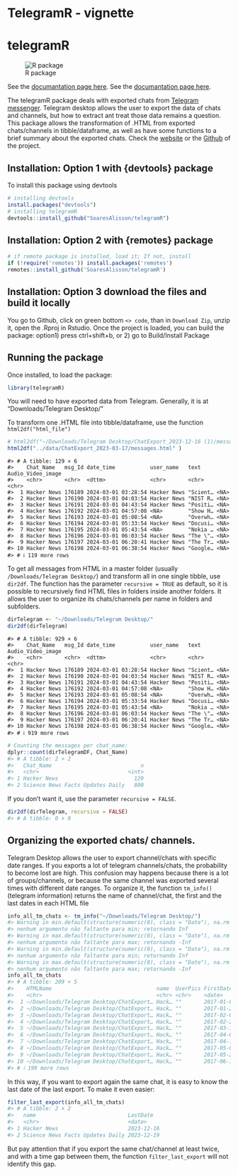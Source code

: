 TelegramR - vignette
================

<!-- README.md is generated from README.Rmd. Please edit that file -->

# telegramR

<!-- badges: start -->

<figure>
<img
src="https://img.shields.io/badge/r-%23276DC3.svg?style=for-the-badge&amp;logo=r&amp;logoColor=white"
alt="R package" />
<figcaption aria-hidden="true">R package</figcaption>
</figure>

<!-- badges: end -->

See the [documantation page
here](https://htmlpreview.github.io/?https://github.com/SoaresAlisson/telegramR/blob/main/docs/index.html).
See the [documantation page
here](https://soaresalisson.github.io/telegramR/index.html).

<!-- You'll still need to render `README.Rmd` regularly, to keep `README.md` up-to-date. `devtools::build_readme()` is handy for this. -->
<!-- In that case, don't forget to commit and push the resulting figure files, so they display on GitHub and CRAN. -->

The telegramR package deals with exported chats from [Telegram
messenger](https://www.telegram.org/). Telegram desktop allows the user
to export the data of chats and channels, but how to extract ant treat
those data remains a question. This package allows the transformation of
.HTML from exported chats/channels in tibble/dataframe, as well as have
some functions to a brief summary about the exported chats. Check the
[website](https://soaresalisson.github.io/telegramR/) or the
[Github](https://github.com/SoaresAlisson/telegramR/) of the project.

## Installation: Option 1 with {devtools} package

To install this package using devtools

``` r
# installing devtools
install.packages("devtools")
# installing telegramR
devtools::install_github("SoaresAlisson/telegramR")
```

## Installation: Option 2 with {remotes} package

``` r
# if remote package is installed, load it; If not, install
if (!require('remotes')) install.packages('remotes')
remotes::install_github('SoaresAlisson/telegramR')
```

## Installation: Option 3 download the files and build it locally

You go to Github, click on green bottom `<> code`, than in
`Download Zip`, unzip it, open the .Rproj in Rstudio. Once the project
is loaded, you can build the package: option1) press ctrl+shift+b, or 2)
go to Build/Install Package

## Running the package

Once installed, to load the package:

``` r
library(telegramR)
```

You will need to have exported data from Telegram. Generally, it is at
“Downloads/Telegram Desktop/”

To transform one .HTML file into tibble/dataframe, use the function
`html2df("html_file")`

``` r
# html2df("~/Downloads/Telegram Desktop/ChatExport_2023-12-16 (1)/messages.html")
html2df("../data/ChatExport_2023-03-17/messages.html" ) 
```

    #> # A tibble: 129 × 6
    #>    Chat_Name   msg_Id date_time           user_name   text     Audio_Video_image
    #>    <chr>       <chr>  <dttm>              <chr>       <chr>    <chr>            
    #>  1 Hacker News 176189 2024-03-01 03:28:54 Hacker News "Scient… <NA>             
    #>  2 Hacker News 176190 2024-03-01 04:03:54 Hacker News "NIST R… <NA>             
    #>  3 Hacker News 176191 2024-03-01 04:43:54 Hacker News "Positi… <NA>             
    #>  4 Hacker News 176192 2024-03-01 04:57:08 <NA>        "Show H… <NA>             
    #>  5 Hacker News 176193 2024-03-01 05:08:54 <NA>        "Overwh… <NA>             
    #>  6 Hacker News 176194 2024-03-01 05:33:54 Hacker News "Docusi… <NA>             
    #>  7 Hacker News 176195 2024-03-01 05:43:54 <NA>        "Nokia … <NA>             
    #>  8 Hacker News 176196 2024-03-01 06:03:54 Hacker News "The \"… <NA>             
    #>  9 Hacker News 176197 2024-03-01 06:20:41 Hacker News "The Tr… <NA>             
    #> 10 Hacker News 176198 2024-03-01 06:38:54 Hacker News "Google… <NA>             
    #> # ℹ 119 more rows

To get all messages from HTML in a master folder (usually
`/Downloads/Telegram Desktop/`) and transform all in one single tibble,
use `dir2df`. The function has the parameter `recursive = TRUE` as
default, so it is possible to recursively find HTML files in folders
inside another folders. It allows the user to organize its
chats/channels per name in folders and subfolders.

``` r
dirTelegram <- "~/Downloads/Telegram Desktop/"
dir2df(dirTelegram)
```

    #> # A tibble: 929 × 6
    #>    Chat_Name   msg_Id date_time           user_name   text     Audio_Video_image
    #>    <chr>       <chr>  <dttm>              <chr>       <chr>    <chr>            
    #>  1 Hacker News 176189 2024-03-01 03:28:54 Hacker News "Scient… <NA>             
    #>  2 Hacker News 176190 2024-03-01 04:03:54 Hacker News "NIST R… <NA>             
    #>  3 Hacker News 176191 2024-03-01 04:43:54 Hacker News "Positi… <NA>             
    #>  4 Hacker News 176192 2024-03-01 04:57:08 <NA>        "Show H… <NA>             
    #>  5 Hacker News 176193 2024-03-01 05:08:54 <NA>        "Overwh… <NA>             
    #>  6 Hacker News 176194 2024-03-01 05:33:54 Hacker News "Docusi… <NA>             
    #>  7 Hacker News 176195 2024-03-01 05:43:54 <NA>        "Nokia … <NA>             
    #>  8 Hacker News 176196 2024-03-01 06:03:54 Hacker News "The \"… <NA>             
    #>  9 Hacker News 176197 2024-03-01 06:20:41 Hacker News "The Tr… <NA>             
    #> 10 Hacker News 176198 2024-03-01 06:38:54 Hacker News "Google… <NA>             
    #> # ℹ 919 more rows

``` r
# Counting the messages per chat_name:
dplyr::count(dirTelegramDF, Chat_Name)
#> # A tibble: 2 × 2
#>   Chat_Name                            n
#>   <chr>                            <int>
#> 1 Hacker News                        129
#> 2 Science News Facts Updates Daily   800
```

If you don’t want it, use the parameter `recursive = FALSE`.

``` r
dir2df(dirTelegram, recursive = FALSE)
#> # A tibble: 0 × 0
```

## Organizing the exported chats/ channels.

Telegram Desktop allows the user to export channel/chats with specific
date ranges. If you exports a lot of telegram channels/chats, the
probability to become lost are high. This confusion may happens because
there is a lot of groups/channels, or because the same channel was
exported several times with different date ranges. To organize it, the
function `tm_info()` (telegram information) returns the name of
channel/chat, the first and the last dates in each HTML file

``` r
info_all_tm_chats <- tm_info("~/Downloads/Telegram Desktop/")
#> Warning in min.default(structure(numeric(0), class = "Date"), na.rm = FALSE):
#> nenhum argumento não faltante para min; retornando Inf
#> Warning in max.default(structure(numeric(0), class = "Date"), na.rm = FALSE):
#> nenhum argumento não faltante para max; retornando -Inf
#> Warning in min.default(structure(numeric(0), class = "Date"), na.rm = FALSE):
#> nenhum argumento não faltante para min; retornando Inf
#> Warning in max.default(structure(numeric(0), class = "Date"), na.rm = FALSE):
#> nenhum argumento não faltante para max; retornando -Inf
info_all_tm_chats
#> # A tibble: 209 × 5
#>    HTMLName                                 name  UserPics FirstDate  LastDate  
#>    <chr>                                    <chr> <chr>    <date>     <date>    
#>  1 ~/Downloads/Telegram Desktop/ChatExport… Hack… ""       2017-01-04 2017-01-23
#>  2 ~/Downloads/Telegram Desktop/ChatExport… Hack… ""       2017-01-23 2017-02-09
#>  3 ~/Downloads/Telegram Desktop/ChatExport… Hack… ""       2017-02-09 2017-02-26
#>  4 ~/Downloads/Telegram Desktop/ChatExport… Hack… ""       2017-02-26 2017-03-15
#>  5 ~/Downloads/Telegram Desktop/ChatExport… Hack… ""       2017-03-15 2017-04-01
#>  6 ~/Downloads/Telegram Desktop/ChatExport… Hack… ""       2017-04-01 2017-04-18
#>  7 ~/Downloads/Telegram Desktop/ChatExport… Hack… ""       2017-04-18 2017-05-05
#>  8 ~/Downloads/Telegram Desktop/ChatExport… Hack… ""       2017-05-05 2017-05-23
#>  9 ~/Downloads/Telegram Desktop/ChatExport… Hack… ""       2017-05-23 2017-06-10
#> 10 ~/Downloads/Telegram Desktop/ChatExport… Hack… ""       2017-06-10 2017-06-27
#> # ℹ 199 more rows
```

In this way, if you want to export again the same chat, it is easy to
know the last date of the last export. To make it even easier:

``` r
filter_last_export(info_all_tm_chats)
#> # A tibble: 2 × 2
#>   name                             LastDate  
#>   <chr>                            <date>    
#> 1 Hacker News                      2023-12-16
#> 2 Science News Facts Updates Daily 2023-12-19
```

But pay attention that if you export the same chat/channel at least
twice, and with a time gap between them, the function
`filter_last_export` will not identify this gap.
